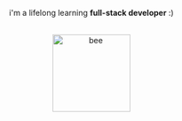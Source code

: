 <div align="center">
  
   <p> i'm a lifelong learning <b>full-stack developer</b> :)</p>
  
</br>
<img alt="bee" align="center" height="140" src="https://media.tenor.com/KCVGTvWtkUAAAAAi/minecraft-minecraft-bee.gif">
  
</div>
